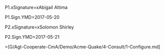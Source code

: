 P1.xSignature=xAbigail Altima

P1.Sign.YMD=2017-05-20

P2.xSignature=xSolomon Shirley

P2.Sign.YMD=2017-05-21

=[G/Agt-Cooperate-CmA/Demo/Acme-Quake/4-Consult/1-Configure.md]